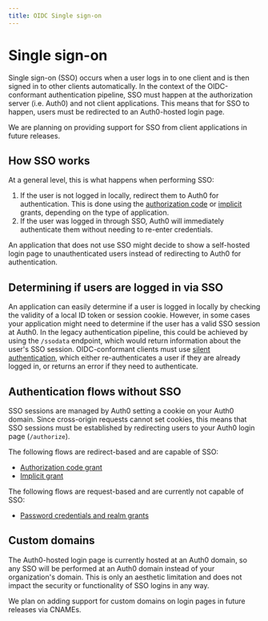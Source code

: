 ```yaml
---
title: OIDC Single sign-on
---
```


# Single sign-on

Single sign-on (SSO) occurs when a user logs in to one client and is then signed in to other clients automatically.
In the context of the OIDC-conformant authentication pipeline, SSO must happen at the authorization server (i.e. Auth0) and not client applications.
This means that for SSO to happen, users must be redirected to an Auth0-hosted login page.

We are planning on providing support for SSO from client applications in future releases.

## How SSO works

At a general level, this is what happens when performing SSO:

1. If the user is not logged in locally, redirect them to Auth0 for authentication. This is done using the [authorization code](/api-auth/grant/authorization-code) or [implicit](/api-auth/grant/implicit) grants, depending on the type of application.
2. If the user was logged in through SSO, Auth0 will immediately authenticate them without needing to re-enter credentials.

An application that does not use SSO might decide to show a self-hosted login page to unauthenticated users instead of redirecting to Auth0 for authentication.

## Determining if users are logged in via SSO

An application can easily determine if a user is logged in locally by checking the validity of a local ID token or session cookie.
However, in some cases your application might need to determine if the user has a valid SSO session at Auth0.
In the legacy authentication pipeline, this could be achieved by using the `/ssodata` endpoint, which would return information about the user's SSO session.
OIDC-conformant clients must use [silent authentication](/api-auth/tutorials/silent-authentication), which either re-authenticates a user if they are already logged in, or returns an error if they need to authenticate.

## Authentication flows without SSO

SSO sessions are managed by Auth0 setting a cookie on your Auth0 domain.
Since cross-origin requests cannot set cookies, this means that SSO sessions must be established by redirecting users to your Auth0 login page (`/authorize`).

The following flows are redirect-based and are capable of SSO:

* [Authorization code grant](/api-auth/grant/authorization-code)
* [Implicit grant](/api-auth/grant/implicit)

The following flows are request-based and are currently not capable of SSO:

* [Password credentials and realm grants](/api-auth/grant/password)

## Custom domains

The Auth0-hosted login page is currently hosted at an Auth0 domain, so any SSO will be performed at an Auth0 domain instead of your organization's domain.
This is only an aesthetic limitation and does not impact the security or functionality of SSO logins in any way.

We plan on adding support for custom domains on login pages in future releases via CNAMEs.
